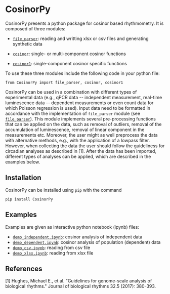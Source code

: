 # CosinorPy

CosinorPy presents a python package for cosinor based rhythmometry. It is composed of three modules:
* [`file_parser`](docs/docs_file_parser.md): reading and writting xlsx or csv files and generating synthetic data

* [`cosinor`](docs/docs_cosinor.md): single- or multi-component cosinor functions

* [`cosinor1`](docs/docs_cosinor1.md): single-component cosinor specific functions

To use these three modules include the following code in your python file:

`from CosinorPy import file_parser, cosinor, cosinor1`

CosinorPy can be used in a combination with different types of experimental data (e.g., qPCR data -- independent measurement, real-time luminescence data -- dependent measurements or even count data for which Poisson regression is used). Input data need to be formatted in accordance with the implementation of `file_parser` module (see [`file_parser`](docs/docs_file_parser.md)). This module implements several pre-processing functions that can be applied on the data, such as removal of outliers, removal of the accumulation of luminescence, removal of linear component in the measurements etc. Moreover, the user might as well preprocess the data with alternative methods, e.g., with the application of a lowpass filter. However, when collecting the data the user should follow the guideliness for circadian analyses as described in [1]. After the data has been imported, different types of analyses can be applied, which are described in the examples below. 

## Installation

CosinorPy can be installed using `pip` with the command

`pip install CosinorPy`

## Examples
Examples are given as interactive python notebook (ipynb) files:
* [`demo_independent.ipynb`](demo_independent.ipynb): cosinor analysis of independent data
* [`demo_dependent.ipynb`](demo_dependent.ipynb): cosinor analysis of population (dependent) data
* [`demo_csv.ipynb`](demo_csv.ipynb): reading from csv file 
* [`demo_xlsx.ipynb`](demo_xlsx.ipynb): reading from xlsx file

## References

[1] Hughes, Michael E., et al. "Guidelines for genome-scale analysis of biological rhythms." Journal of biological rhythms 32.5 (2017): 380-393.